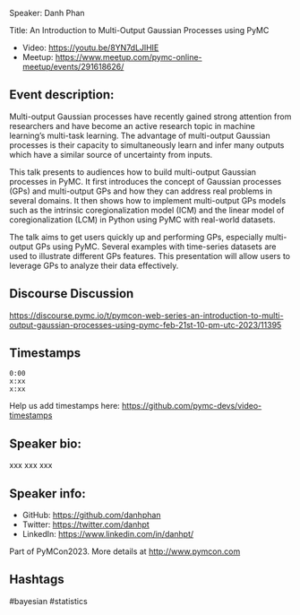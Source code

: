 Speaker: Danh Phan

Title: An Introduction to Multi-Output Gaussian Processes using PyMC

- Video: https://youtu.be/8YN7dLJlHIE
- Meetup: https://www.meetup.com/pymc-online-meetup/events/291618626/

## Event description:
Multi-output Gaussian processes have recently gained strong attention from researchers and have become an active research topic in machine learning’s multi-task learning. The advantage of multi-output Gaussian processes is their capacity to simultaneously learn and infer many outputs which have a similar source of uncertainty from inputs.

This talk presents to audiences how to build multi-output Gaussian processes in PyMC. It first introduces the concept of Gaussian processes (GPs) and multi-output GPs and how they can address real problems in several domains. It then shows how to implement multi-output GPs models such as the intrinsic coregionalization model (ICM) and the linear model of coregionalization (LCM) in Python using PyMC with real-world datasets.

The talk aims to get users quickly up and performing GPs, especially multi-output GPs using PyMC. Several examples with time-series datasets are used to illustrate different GPs features. This presentation will allow users to leverage GPs to analyze their data effectively.

## Discourse Discussion
https://discourse.pymc.io/t/pymcon-web-series-an-introduction-to-multi-output-gaussian-processes-using-pymc-feb-21st-10-pm-utc-2023/11395

## Timestamps
```
0:00 
x:xx 
x:xx 
```
Help us add timestamps here: https://github.com/pymc-devs/video-timestamps

## Speaker bio:
xxx
xxx
xxx

## Speaker info: 
- GitHub: https://github.com/danhphan
- Twitter: https://twitter.com/danhpt 
- LinkedIn: https://www.linkedin.com/in/danhpt/

Part of PyMCon2023. 
More details at http://www.pymcon.com  

## Hashtags
#bayesian #statistics 
